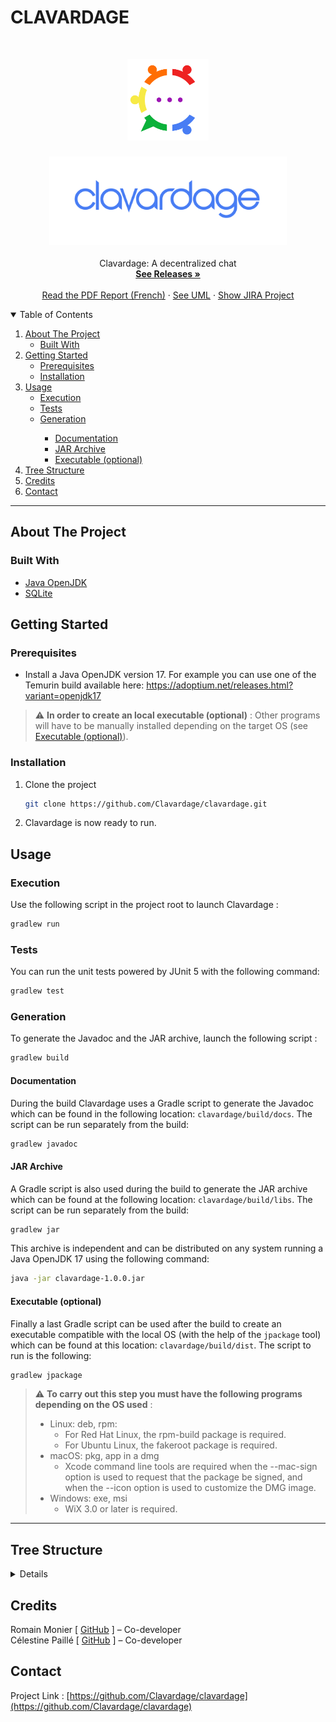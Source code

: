 # CLAVARDAGE

<!-- PROJECT LOGO -->
<br />
<p align="center">
  <a href="https://github.com/Clavardage/clavardage">
    <img src="clavardage/src/main/resources/img/icons/icon.png" alt="Logo" width="130">
  </a>

<h3 align="center"><a href="https://github.com/Clavardage/clavardage"><img src="clavardage/src/main/resources/img/assets/title.png" alt="clavardage" width="380"></a></h3>

  <p align="center">
    Clavardage: A decentralized chat
    <br />
    <a href="https://github.com/Clavardage/clavardage/releases"><strong>See Releases »</strong></a>
    <br />
    <br />
    <a href="https://github.com/Clavardage/REPORT">Read the PDF Report (French)</a>
    ·
    <a href="https://github.com/Clavardage/uml#readme">See UML</a>
    ·
    <a href="https://insa-clavardage.atlassian.net/jira/software/projects/CLAV/boards/1">Show JIRA Project</a>
  </p>

<!-- TABLE OF CONTENTS -->
<details open="open">
  <summary>Table of Contents</summary>
  <ol>
    <li>
      <a href="#about-the-project">About The Project</a>
      <ul>
        <li><a href="#built-with">Built With</a></li>
      </ul>
    </li>
    <li>
      <a href="#getting-started">Getting Started</a>
      <ul>
        <li><a href="#prerequisites">Prerequisites</a></li>
        <li><a href="#installation">Installation</a></li>
      </ul>
    </li>
    <li>
      <a href="#usage">Usage</a>
      <ul>
        <li><a href="#execution">Execution</a></li>
        <li><a href="#tests">Tests</a></li>
        <li><a href="#generation">Generation</a></li>
        <ul>
           <li><a href="#documentation">Documentation</a></li>
           <li><a href="#jar-archive">JAR Archive</a></li>
           <li><a href="#executable-optional">Executable (optional)</a></li>
        </ul>
      </ul>
    <li><a href="#tree-structure">Tree Structure</a></li>
    <li><a href="#credits">Credits</a></li>
    <li><a href="#contact">Contact</a></li>

  </ol>
</details>

***

<!-- ABOUT THE PROJECT -->
## About The Project


### Built With
* [Java OpenJDK](https://openjdk.java.net/)
* [SQLite](https://sqlite.org/)

<!-- GETTING STARTED -->
## Getting Started

### Prerequisites

* Install a Java OpenJDK version 17. For example you can use one of the Temurin build available here: https://adoptium.net/releases.html?variant=openjdk17

> :warning: **In order to create an local executable (optional)** : Other programs will have to be manually installed depending on the target OS (see <a href="#executable-optional">Executable (optional)</a>).



### Installation

1. Clone the project
   ```sh
   git clone https://github.com/Clavardage/clavardage.git
   ```
2. Clavardage is now ready to run.

<!-- USAGE EXAMPLES -->
## Usage

### Execution

Use the following script in the project root to launch Clavardage :
  ```sh
  gradlew run
  ```

### Tests

You can run the unit tests powered by JUnit 5 with the following command:
  ```sh
  gradlew test
  ```

### Generation

To generate the Javadoc and the JAR archive, launch the following script :
  ```sh
  gradlew build
  ```

#### Documentation

During the build Clavardage uses a Gradle script to generate the Javadoc which can be found in the following location: `clavardage/build/docs`.
The script can be run separately from the build:
  ```sh
  gradlew javadoc
  ```

#### JAR Archive

A Gradle script is also used during the build to generate the JAR archive which can be found at the following location: `clavardage/build/libs`.
The script can be run separately from the build:
  ```sh
  gradlew jar
  ```
This archive is independent and can be distributed on any system running a Java OpenJDK 17 using the following command:
  ```sh
  java -jar clavardage-1.0.0.jar
  ```

#### Executable (optional)

Finally a last Gradle script can be used after the build to create an executable compatible with the local OS (with the help of the `jpackage` tool) which can be found at this location: `clavardage/build/dist`.
The script to run is the following:
  ```sh
  gradlew jpackage
  ```

> :warning: **To carry out this step you must have the following programs depending on the OS used** :
> * Linux: deb, rpm:
>    * For Red Hat Linux, the rpm-build package is required.
>    * For Ubuntu Linux, the fakeroot package is required.
> * macOS: pkg, app in a dmg
>    * Xcode command line tools are required when the --mac-sign option is used to request that the package be signed, and when the --icon option is used to customize the DMG image.
> * Windows: exe, msi
>    * WiX 3.0 or later is required.

***

<!-- TREE STRUCTURE -->
## Tree Structure
<details>

_TODO_

</details>

<!-- CREDITS -->
## Credits

Romain Monier [ [GitHub](https://github.com/rmonier) ] – Co-developer
<br>
Célestine Paillé [ [GitHub](https://github.com/clestinepa) ] – Co-developer

<!-- CONTACT -->
## Contact

Project Link : [https://github.com/Clavardage/clavardage](https://github.com/Clavardage/clavardage)
